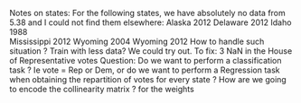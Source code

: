 Notes on states: 
For the following states, we have absolutely no data from 5.38 and I could not find them elsewhere: 
Alaska 2012 
Delaware 2012 
Idaho 1988  
Mississippi 2012 
Wyoming 2004 
Wyoming 2012 
How to handle such situation ? Train with less data? We could try out.
To fix: 3 NaN in the House of Representative votes
Question: Do we want to perform a classification task ? Ie vote = Rep or Dem, or do we want to perform 
a Regression task when obtaining the repartition of votes for every state ? 
How are we going to encode the collinearity matrix ? for the weights
